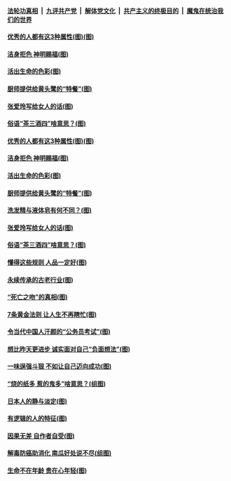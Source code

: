 ####  [法轮功真相](../../../../basic/blob/master/README.md?t=07052131) &nbsp;|&nbsp; [九评共产党](../../../../9ping.md/blob/master/README.md?t=07052131) &nbsp;|&nbsp; [解体党文化](../../../../jtdwh.md/blob/master/README.md?t=07052131)  &nbsp;|&nbsp; [共产主义的终极目的](../../../../gczydzjmd.md/blob/master/README.md?t=07052131) &nbsp;|&nbsp; [魔鬼在统治我们的世界](../../../../mgztzwmdsj.md/blob/master/README.md?t=07052131) 

#### [优秀的人都有这3种属性(图)(图)](../pages/p8/938743.md?t=07052131) 

#### [洁身拒色 神明赐福(图)](../pages/p8/938479.md?t=07052131) 

#### [活出生命的色彩(图)](../pages/p8/938638.md?t=07052131) 

#### [厨师提供给黄头鹭的“特餐”(图)](../pages/p8/938645.md?t=07052131) 

#### [张爱玲写给女人的话(图)](../pages/p8/938206.md?t=07052131) 

#### [俗语“茶三酒四”啥意思？(图)](../pages/p8/938584.md?t=07052131) 

#### [优秀的人都有这3种属性(图)(图)](../pages/p8/938743.md?t=07052131) 

#### [洁身拒色 神明赐福(图)](../pages/p8/938479.md?t=07052131) 

#### [活出生命的色彩(图)](../pages/p8/938638.md?t=07052131) 

#### [厨师提供给黄头鹭的“特餐”(图)](../pages/p8/938645.md?t=07052131) 

#### [洗发精与液体皂有何不同？(图)](../pages/p8/938639.md?t=07052131) 

#### [张爱玲写给女人的话(图)](../pages/p8/938206.md?t=07052131) 

#### [俗语“茶三酒四”啥意思？(图)](../pages/p8/938584.md?t=07052131) 

#### [懂得这些规则 人品一定好(图)](../pages/p8/937490.md?t=07052131) 

#### [永续传承的古老行业(图)](../pages/p8/938548.md?t=07052131) 

#### [“死亡之吻”的真相(图)](../pages/p8/938205.md?t=07052131) 

#### [7条黄金法则 让人生不再瞎忙(图)](../pages/p8/938472.md?t=07052131) 

#### [令当代中国人汗颜的“公务员考试”(图)](../pages/p8/938246.md?t=07052131) 

#### [想比昨天更进步 诚实面对自己“负面想法”(图)](../pages/p8/938419.md?t=07052131) 

#### [一味逞强斗狠 不如让自己迈向成功(图)](../pages/p8/937701.md?t=07052131) 

#### [“烧的纸多 惹的鬼多”啥意思？(组图)](../pages/p8/938393.md?t=07052131) 

#### [日本人的静与淡定(图)](../pages/p8/936769.md?t=07052131) 

#### [有逻辑的人的特征(图)](../pages/p8/938239.md?t=07052131) 

#### [因果无差 自作者自受(图)](../pages/p8/938272.md?t=07052131) 

#### [解毒防癌助消化 南瓜好处说不尽(组图)](../pages/p8/937975.md?t=07052131) 

#### [生命不在年龄 贵在心年轻(图)](../pages/p8/937698.md?t=07052131) 

